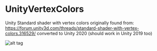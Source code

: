 # UnityVertexColors

Unity Standard shader with vertex colors originally found from: https://forum.unity3d.com/threads/standard-shader-with-vertex-colors.316529/ converted to Unity 2020 (should work in Unity 2019 too)

![alt tag](http://i.imgur.com/FBz5EaT.jpg)
